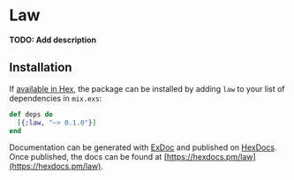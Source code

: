 # Law

**TODO: Add description**

## Installation

If [available in Hex](https://hex.pm/docs/publish), the package can be installed
by adding `law` to your list of dependencies in `mix.exs`:

```elixir
def deps do
  [{:law, "~> 0.1.0"}]
end
```

Documentation can be generated with [ExDoc](https://github.com/elixir-lang/ex_doc)
and published on [HexDocs](https://hexdocs.pm). Once published, the docs can
be found at [https://hexdocs.pm/law](https://hexdocs.pm/law).

